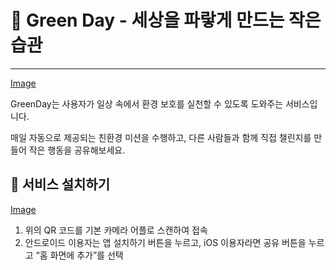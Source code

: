 # 🌱 Green Day - 세상을 파랗게 만드는 작은 습관

---

[Image](src/logo.png)

GreenDay는 사용자가 일상 속에서 환경 보호를 실천할 수 있도록 도와주는 서비스입니다.

매일 자동으로 제공되는 친환경 미션을 수행하고, 다른 사람들과 함께 직접 챌린지를 만들어 작은 행동을 공유해보세요.

## 📲 서비스 설치하기

[Image](src/QR.png)

1. 위의 QR 코드를 기본 카메라 어플로 스캔하여 접속
2. 안드로이드 이용자는 앱 설치하기 버튼을 누르고,
 iOS 이용자라면 공유 버튼을 누르고 “홈 화면에 추가”를 선택